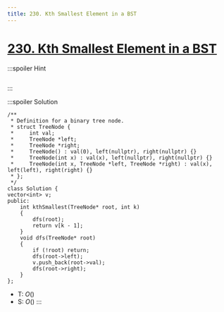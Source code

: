 ```yaml
---
title: 230. Kth Smallest Element in a BST
---
```


# [230\. Kth Smallest Element in a BST](https://leetcode.com/problems/kth-smallest-element-in-a-bst/)

:::spoiler Hint
```cpp=

```
:::

:::spoiler Solution
```cpp=
/**
 * Definition for a binary tree node.
 * struct TreeNode {
 *     int val;
 *     TreeNode *left;
 *     TreeNode *right;
 *     TreeNode() : val(0), left(nullptr), right(nullptr) {}
 *     TreeNode(int x) : val(x), left(nullptr), right(nullptr) {}
 *     TreeNode(int x, TreeNode *left, TreeNode *right) : val(x), left(left), right(right) {}
 * };
 */
class Solution {
vector<int> v;
public:
    int kthSmallest(TreeNode* root, int k)
    {
        dfs(root);
        return v[k - 1];
    }
    void dfs(TreeNode* root)
    {
        if (!root) return;
        dfs(root->left);
        v.push_back(root->val);
        dfs(root->right);
    }
};
```
- T: $O()$
- S: $O()$
:::
